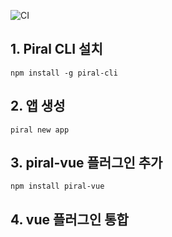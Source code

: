![CI](../../workflows/CI/badge.svg)


## 1. Piral CLI 설치
```
npm install -g piral-cli
```

## 2. 앱 생성
```
piral new app
```

## 3. piral-vue 플러그인 추가
```
npm install piral-vue
```

## 4. vue 플러그인 통합